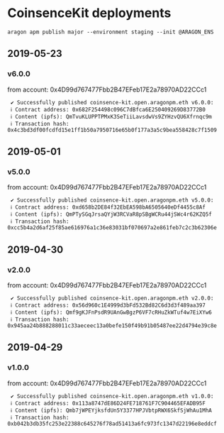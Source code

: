 # CoinsenceKit deployments
`aragon apm publish major --environment staging --init @ARAGON_ENS`

## 2019-05-23

### v6.0.0
from account: 0x4D99d767477Fbb2B47EFeb17E2a78970AD22CCc1
```
 ✔ Successfully published coinsence-kit.open.aragonpm.eth v6.0.0: 
 ℹ Contract address: 0x682F254498c096C7dBfca6E250409269D83772B0
 ℹ Content (ipfs): QmTvuKLUPPTPMxK3SeTiiLavsdwVs9ZYHzvQU6Xfrnqc9m
 ℹ Transaction hash: 0x4c3bd3df00fcdfd15e1ff1b50a7950716e65b0f177a3a5c9bea558428c7f1509
```

## 2019-05-01

### v5.0.0
from account: 0x4D99d767477Fbb2B47EFeb17E2a78970AD22CCc1
```
 ✔ Successfully published coinsence-kit.open.aragonpm.eth v5.0.0: 
 ℹ Contract address: 0xd658b2DE84f32EbEA598bA6505640eDf4455c8Af
 ℹ Content (ipfs): QmPTySGqJrsaQYjW3RCVaR8pSBgWCRu44jSWc4r62KZQ5f
 ℹ Transaction hash: 0xcc5b4a2d6af25f85ae616976a1c36e83031bf070697a2e861feb7c2c3b62306e
```

## 2019-04-30

### v2.0.0
from account: 0x4D99d767477Fbb2B47EFeb17E2a78970AD22CCc1
```
 ✔ Successfully published coinsence-kit.open.aragonpm.eth v2.0.0: 
 ℹ Contract address: 0x56d960c1E4999d3bFd532Bd82C6d3d3f489aa397
 ℹ Content (ipfs): Qmf9gKJFnPsdR9UAnGwBgzP6VF7cRHuZkWTuf4w7EiXYw6
 ℹ Transaction hash: 0x945aa24b888288011c33aeceec13a0befe150f49b91b05487ee22d4794e39c8e
```

## 2019-04-29

### v1.0.0
from account: 0x4D99d767477Fbb2B47EFeb17E2a78970AD22CCc1
```
 ✔ Successfully published coinsence-kit.open.aragonpm.eth v1.0.0: 
 ℹ Contract address: 0x113a8747dE86D24FE718761F7C904465EFADB95F
 ℹ Content (ipfs): Qmb7jWPEYjksfdUn5Y3377HPJVbtpRWX6SkfSjWhAu1MhA
 ℹ Transaction hash: 0xb042b3db35fc253e22388c645276f78ad51413a6fc973fc1347d22196e8eddcf
```